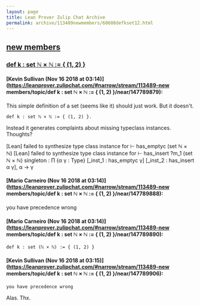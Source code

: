 ```yaml
---
layout: page
title: Lean Prover Zulip Chat Archive 
permalink: archive/113489newmembers/60608defkset12.html
---
```


## [new members](index.html)
### [def k : set ℕ × ℕ := { (1, 2) }](60608defkset12.html)

#### [Kevin Sullivan (Nov 16 2018 at 03:14)](https://leanprover.zulipchat.com/#narrow/stream/113489-new members/topic/def k : set ℕ × ℕ := { (1, 2) }/near/147789879):
This simple definition of a set (seems like it) should just work. But it doesn't.

```lean
def k : set ℕ × ℕ := { (1, 2) }. 
```
Instead it generates complaints about missing typeclass instances. Thoughts?

[Lean]
failed to synthesize type class instance for
⊢ has_emptyc (set ℕ × ℕ)
[Lean]
failed to synthesize type class instance for
⊢ has_insert ?m_1 (set ℕ × ℕ)
singleton : Π {α γ : Type} [_inst_1 : has_emptyc γ] [_inst_2 : has_insert α γ], α → γ

#### [Mario Carneiro (Nov 16 2018 at 03:14)](https://leanprover.zulipchat.com/#narrow/stream/113489-new members/topic/def k : set ℕ × ℕ := { (1, 2) }/near/147789888):
you have precedence wrong

#### [Mario Carneiro (Nov 16 2018 at 03:14)](https://leanprover.zulipchat.com/#narrow/stream/113489-new members/topic/def k : set ℕ × ℕ := { (1, 2) }/near/147789890):
`def k : set (ℕ × ℕ) := { (1, 2) }`

#### [Kevin Sullivan (Nov 16 2018 at 03:15)](https://leanprover.zulipchat.com/#narrow/stream/113489-new members/topic/def k : set ℕ × ℕ := { (1, 2) }/near/147789906):
```quote
you have precedence wrong
```
 Alas. Thx.

